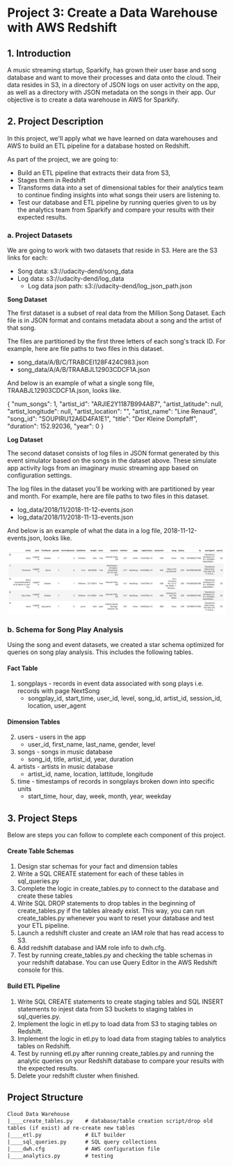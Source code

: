 # Project 3: Create a Data Warehouse with AWS Redshift

## 1. Introduction

A music streaming startup, Sparkify, has grown their user base and song database and want to move their processes and data onto the cloud. Their data resides in S3, in a directory of JSON logs on user activity on the app, as well as a directory with JSON metadata on the songs in their app. Our objective is to create a data warehouse in AWS for Sparkify. 


## 2. Project Description

In this project, we'll apply what we have learned on data warehouses and AWS to build an ETL pipeline for a database hosted on Redshift. 

As part of the project, we are going to:
* Build an ETL pipeline that extracts their data from S3, 
* Stages them in Redshift
* Transforms data into a set of dimensional tables for their analytics team to continue finding insights into what songs their users are listening to. 
* Test our database and ETL pipeline by running queries given to us by the analytics team from Sparkify and compare your results with their expected results.


### a. Project Datasets

We are going to work with two datasets that reside in S3. Here are the S3 links for each:

* Song data: s3://udacity-dend/song_data
* Log data: s3://udacity-dend/log_data
    * Log data json path: s3://udacity-dend/log_json_path.json

**Song Dataset**

The first dataset is a subset of real data from the Million Song Dataset. Each file is in JSON format and contains metadata about a song and the artist of that song. 

The files are partitioned by the first three letters of each song's track ID. For example, here are file paths to two files in this dataset.

* song_data/A/B/C/TRABCEI128F424C983.json
* song_data/A/A/B/TRAABJL12903CDCF1A.json

And below is an example of what a single song file, TRAABJL12903CDCF1A.json, looks like.

{
        "num_songs": 1, 
        "artist_id": "ARJIE2Y1187B994AB7", 
        "artist_latitude": null, 
        "artist_longitude": null, 
        "artist_location": "", 
        "artist_name": "Line Renaud", 
        "song_id": "SOUPIRU12A6D4FA1E1", 
        "title": "Der Kleine Dompfaff", 
        "duration": 152.92036, 
        "year": 0
}


**Log Dataset**

The second dataset consists of log files in JSON format generated by this event simulator based on the songs in the dataset above. These simulate app activity logs from an imaginary music streaming app based on configuration settings.

The log files in the dataset you'll be working with are partitioned by year and month. For example, here are file paths to two files in this dataset.

* log_data/2018/11/2018-11-12-events.json
* log_data/2018/11/2018-11-13-events.json

And below is an example of what the data in a log file, 2018-11-12-events.json, looks like.

![log-data-img](IMAGES/log-data-img.png)

### b. Schema for Song Play Analysis

Using the song and event datasets, we created a star schema optimized for queries on song play analysis. This includes the following tables.

#### Fact Table
1. songplays - records in event data associated with song plays i.e. records with page NextSong
    * songplay_id, start_time, user_id, level, song_id, artist_id, session_id, location, user_agent

#### Dimension Tables
2. users - users in the app
    * user_id, first_name, last_name, gender, level
3. songs - songs in music database
    * song_id, title, artist_id, year, duration
4. artists - artists in music database
    * artist_id, name, location, lattitude, longitude
5. time - timestamps of records in songplays broken down into specific units
    * start_time, hour, day, week, month, year, weekday


## 3. Project Steps
Below are steps you can follow to complete each component of this project.

#### Create Table Schemas
1. Design star schemas for your fact and dimension tables
2. Write a SQL CREATE statement for each of these tables in sql_queries.py
3. Complete the logic in create_tables.py to connect to the database and create these tables
4. Write SQL DROP statements to drop tables in the beginning of create_tables.py if the tables already exist. This way, you can run create_tables.py whenever you want to reset your database and test your ETL pipeline.
5. Launch a redshift cluster and create an IAM role that has read access to S3.
6. Add redshift database and IAM role info to dwh.cfg.
7. Test by running create_tables.py and checking the table schemas in your redshift database. You can use Query Editor in the AWS Redshift console for this.


#### Build ETL Pipeline
1. Write SQL CREATE statements to create staging tables and SQL INSERT statements to injest data from S3 buckets to staging tables in sql_queries.py. 
2. Implement the logic in etl.py to load data from S3 to staging tables on Redshift.
3. Implement the logic in etl.py to load data from staging tables to analytics tables on Redshift.
4. Test by running etl.py after running create_tables.py and running the analytic queries on your Redshift database to compare your results with the expected results.
5. Delete your redshift cluster when finished.


## Project Structure

```
Cloud Data Warehouse
|____create_tables.py    # database/table creation script/drop old tables (if exist) ad re-create new tables
|____etl.py              # ELT builder
|____sql_queries.py      # SQL query collections
|____dwh.cfg             # AWS configuration file
|____analytics.py        # testing
```

